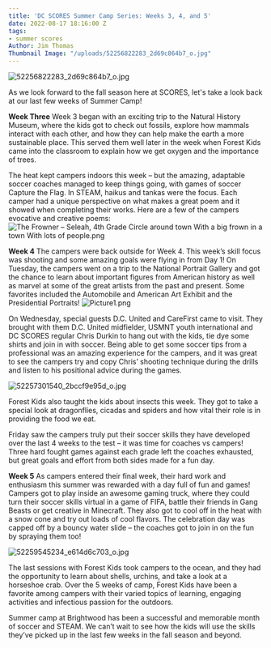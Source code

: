 ```yaml
---
title: 'DC SCORES Summer Camp Series: Weeks 3, 4, and 5'
date: 2022-08-17 18:16:00 Z
tags:
- summer scores
Author: Jim Thomas
Thumbnail Image: "/uploads/52256822283_2d69c864b7_o.jpg"
---
```


![52256822283_2d69c864b7_o.jpg](/uploads/52256822283_2d69c864b7_o.jpg)

As we look forward to the fall season here at SCORES, let's take a look back at our last few weeks of Summer Camp! 





**Week Three**
Week 3 began with an exciting trip to the Natural History Museum, where the kids got to check out fossils, explore how mammals interact with each other, and how they can help make the earth a more sustainable place. This served them well later in the week when Forest Kids came into the classroom to explain how we get oxygen and the importance of trees.

The heat kept campers indoors this week – but the amazing, adaptable soccer coaches managed to keep things going, with games of soccer Capture the Flag. In STEAM, haikus and tankas were the focus. Each camper had a unique perspective on what makes a great poem and it showed when completing their works. Here are a few of the campers evocative and creative poems:
![The Frowner – Seleah, 4th Grade Circle around town With a big frown in a town With lots of people.png](/uploads/The%20Frowner%20%E2%80%93%20Seleah,%204th%20Grade%20Circle%20around%20town%20With%20a%20big%20frown%20in%20a%20town%20With%20lots%20of%20people.png)


**Week 4**
The campers were back outside for Week 4. This week’s skill focus was shooting and some amazing goals were flying in from Day 1! On Tuesday, the campers went on a trip to the National Portrait Gallery and got the chance to learn about important figures from American history as well as marvel at some of the great artists from the past and present. Some favorites included the Automobile and American Art Exhibit and the Presidential Portraits!
![Picture1.png](/uploads/Picture1.png)

On Wednesday, special guests D.C. United and CareFirst came to visit. They brought with them D.C. United midfielder, USMNT youth international and DC SCORES regular Chris Durkin to hang out with the kids, tie dye some shirts and join in with soccer. Being able to get some soccer tips from a professional was an amazing experience for the campers, and it was great to see the campers try and copy Chris’ shooting technique during the drills and listen to his positional advice during the games. 

![52257301540_2bccf9e95d_o.jpg](/uploads/52257301540_2bccf9e95d_o.jpg)

Forest Kids also taught the kids about insects this week. They got to take a special look at dragonflies, cicadas and spiders and how vital their role is in providing the food we eat.

Friday saw the campers truly put their soccer skills they have developed over the last 4 weeks to the test – it was time for coaches vs campers! Three hard fought games against each grade left the coaches exhausted, but great goals and effort from both sides made for a fun day.

**Week 5**
As campers entered their final week, their hard work and enthusiasm this summer was rewarded with a day full of fun and games! Campers got to play inside an awesome gaming truck, where they could turn their soccer skills virtual in a game of FIFA, battle their friends in Gang Beasts or get creative in Minecraft. They also got to cool off in the heat with a snow cone  and try out loads of cool flavors. The celebration day was capped off by a bouncy water slide – the coaches got to join in on the fun by spraying them too!

![52259545234_e614d6c703_o.jpg](/uploads/52259545234_e614d6c703_o.jpg)

The last sessions with Forest Kids took campers to the ocean, and they had the opportunity to learn about shells, urchins, and take a look at a horseshoe crab. Over the 5 weeks of camp, Forest Kids have been a favorite among campers with their varied topics of learning, engaging activities and infectious passion for the outdoors.

Summer camp at Brightwood has been a successful and memorable month of soccer and STEAM. We can’t wait to see how the kids will use the skills they’ve picked up in the last few weeks in the fall season and beyond. 